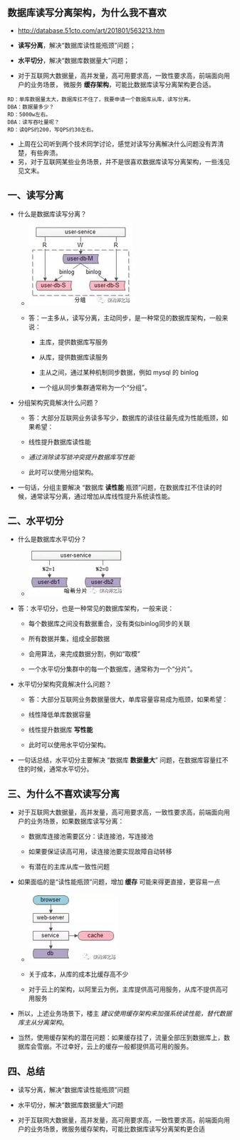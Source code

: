 ## 数据库读写分离架构，为什么我不喜欢
* http://database.51cto.com/art/201801/563213.htm

* __读写分离__，解决“数据库读性能瓶颈”问题；

* __水平切分__，解决“数据库数据量大”问题；

* 对于互联网大数据量，高并发量，高可用要求高，一致性要求高，前端面向用户的业务场景， 微服务 __缓存架构__，可能比数据库读写分离架构更合适。

```
RD：单库数据量太大，数据库扛不住了，我要申请一个数据库从库，读写分离。
DBA：数据量多少？
RD：5000w左右。
DBA：读写吞吐量呢？
RD：读QPS约200，写QPS约30左右。
```
* 上周在公司听到两个技术同学讨论，感觉对读写分离解决什么问题没有弄清楚，有些奔溃。
* 另，对于互联网某些业务场景，并不是很喜欢数据库读写分离架构，一些浅见见文末。


## 一、读写分离
* 什么是数据库读写分离？
    * ![分组](./images/db_group1.jpg)

    * 答：一主多从，读写分离，主动同步，是一种常见的数据库架构，一般来说：
        * 主库，提供数据库写服务

        * 从库，提供数据库读服务

        * 主从之间，通过某种机制同步数据，例如 mysql 的 binlog

        * 一个组从同步集群通常称为一个“分组”。

* 分组架构究竟解决什么问题？
    * 答：大部分互联网业务读多写少，数据库的读往往最先成为性能瓶颈，如果希望：
    
    * 线性提升数据库读性能

    * _通过消除读写锁冲突提升数据库写性能_

    * 此时可以使用分组架构。    

* 一句话，分组主要解决 “数据库 __读性能__ 瓶颈”问题，在数据库扛不住读的时候，通常读写分离，通过增加从库线性提升系统读性能。


## 二、水平切分
* 什么是数据库水平切分？
    * ![哈希分片](./images/hash_slice.jpg)

* 答：水平切分，也是一种常见的数据库架构，一般来说：
    * 每个数据库之间没有数据重合，没有类似binlog同步的关联

    * 所有数据并集，组成全部数据

    * 会用算法，来完成数据分割，例如“取模”

    * 一个水平切分集群中的每一个数据库，通常称为一个“分片”。

* 水平切分架构究竟解决什么问题？
    * 答：大部分互联网业务数据量很大，单库容量容易成为瓶颈，如果希望：

    * 线性降低单库数据容量

    * 线性提升数据库 __写性能__

    * 此时可以使用水平切分架构。

* 一句话总结，水平切分主要解决 “数据库 __数据量大__” 问题，在数据库容量扛不住的时候，通常水平切分。


## 三、为什么不喜欢读写分离
* 对于互联网大数据量，高并发量，高可用要求高，一致性要求高，前端面向用户的业务场景，如果数据库读写分离：
    * 数据库连接池需要区分：读连接池，写连接池

    * 如果要保证读高可用，读连接池要实现故障自动转移

    * 有潜在的主库从库一致性问题

* 如果面临的是“读性能瓶颈”问题，增加 __缓存__ 可能来得更直接，更容易一点
    * ![cache](./images/cache.jpg)

    * 关于成本，从库的成本比缓存高不少

    * 对于云上的架构，以阿里云为例，主库提供高可用服务，从库不提供高可用服务

* 所以，上述业务场景下，楼主 _建议使用缓存架构来加强系统读性能，替代数据库主从分离架构_。

* 当然，使用缓存架构的潜在问题：如果缓存挂了，流量全部压到数据库上，数据库会雪崩。不过幸好，云上的缓存一般都提供高可用的服务。


## 四、总结
* 读写分离，解决“数据库读性能瓶颈”问题

* 水平切分，解决“数据库数据量大”问题

* 对于互联网大数据量，高并发量，高可用要求高，一致性要求高，前端面向用户的业务场景，微服务缓存架构，可能比数据库读写分离架构更合适

